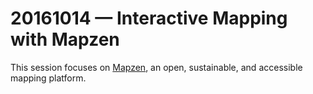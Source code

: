 # 20161014 &mdash; Interactive Mapping with Mapzen

This session focuses on [Mapzen](https://mapzen.com/), an open, sustainable, and accessible mapping platform.